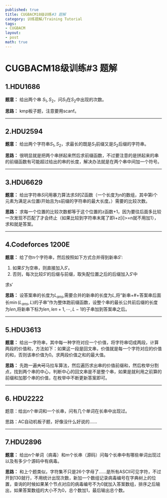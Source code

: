 ```yaml
---
published: true
title: CUGBACM18级训练#3 题解
category: 训练题解/Training Tutorial
tags: 
- CUGBACM
layout: 
- post
math: true
---
```

# CUGBACM18级训练#3 题解
<!-- more -->

## 1.HDU1686

**题意：** 给出两个串 $S_1,S_2$，问$S_1$在$S_2$中出现的次数。

**思路：** kmp板子题，注意要用scanf。

---

## 2.HDU2594

**题意：** 给出两个字符串$S_1,S_2$，求最长的既是$S_1$前缀又是$S_2$后缀的字符串。

**思路：** 很明显就是把两个串拼起来然后求前缀函数，不过要注意的是拼起来的串的前缀函数有可能超过给出的串的长度，解决办法就是在两个串中间加一个符号。

---

## 3.HDU6629

**题意：** 给出字符串$S$问用暴力算法求$S$的Z函数（一个长度为n的数组，其中第i个元素为满足从位置i开始且为s前缀的字符串的最大长度。）需要的比较次数。

**思路：** 求每一个位置的比较次数都等于这个位置的z函数+1，因为要往后面多比较一次发现不匹配了才会终止（如果比较到字符串末尾了即i+z[i]>=n就不用加1），求和就是答案。

---

## 4.Codeforces 1200E

**题意：** 给了你n个字符串，然后按照如下方式合并得到新串$S'$:
1. 如果$S'$为空串，则直接加入$S'$。
1. 否则，每次比较$S'$的后缀与前缀，取失配位置之后的后缀加入$S'$中

求s′

**思路：** 设答案串的长度为$L_{ans}$,需要合并的新串的长度为$L$,将“新串+#+答案串后面长$\min(L_{ans},L)$的子串”作为整体跑前缀函数，设整个串的最长公共前后缀的长度为$len$,将新串下标为$len,len+1, \cdots,L-1$的子串加到答案串之后。

---

## 5.HDU3613

**题意：** 给出一字符串，其中每一种字符对应一个价值，将字符串切成两段，计算两段的价值和，方法如下：如果这一段是回文串，价值就是每一个字符对应的价值的和，否则该串价值为0。求两段价值之和的最大值。

**思路：** 先跑一遍~~大可~~马拉车算法，然后遍历求出串的价值前缀和，然后枚举分割点，找到两个串的中心，判断中心的回文串是不是整个串，如果是就利用之前算的前缀和加那个串的价值，在枚举中不断更新答案即可。

---

## 6. HDU2222

题意：给出n个单词和一个长串，问有几个单词在长串中出现过。

思路：AC自动机板子题，好像没什么好说的……

---

## 7.HDU2896

**题意：** 给出n个单词（病毒）和m个长串（源码）问每个长串中有哪些单词出现过以及有多少个源码中有病毒。

**思路：** 和上个题类似，字符集不只是26个字母了……是所有ASCII可见字符，不过开到130就行，不用统计出现次数，新加一个数组记录病毒编号在字典树上的位置，查询的时候如果某个节点对应的病毒编号不为0就加入答案数组，排序之后输出，如果答案数组的大小不为0，总个数加1，最后输出总个数。
